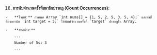 18.  **การนับจำนวนครั้งที่สมาชิกปรากฏ (Count Occurrences):**
    
    -   **โจทย์:** กำหนด Array `int nums[] = {1, 5, 2, 5, 3, 5, 4};` และค่าที่ต้องการนับ `int target = 5;` ให้พิมพ์จำนวนครั้งที่ `target` ปรากฏใน Array.
        
    -   **ตัวอย่าง:**
        
        ```
        Number of 5s: 3
        
        ```